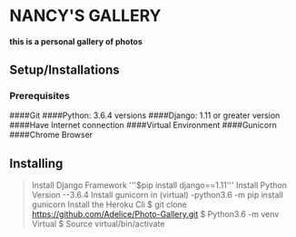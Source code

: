 # NANCY'S GALLERY
#### this  is a personal gallery of photos
## Setup/Installations
### Prerequisites
####Git
####Python: 3.6.4 versions
####Django: 1.11 or greater version
####Have Internet connection
####Virtual Environment
####Gunicorn
####Chrome Browser
## Installing
> Install Django Framework '''$pip install django==1.11'''
> Install Python Version --3.6.4
> Install gunicorn in (virtual) -python3.6 -m pip install gunicorn
> Install the Heroku Cli
> $ git clone https://github.com/Adelice/Photo-Gallery.git
> $ Python3.6 -m venv Virtual
> $ Source virtual/bin/activate

